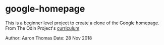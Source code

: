 # google-homepage
This is a beginner level project to create a clone of the Google homepage.
From The Odin Project's [curriculum](http://www.theodinproject.com/courses/web-development-101/lessons/html-css)

Author: Aaron Thomas
Date: 28 Nov 2018